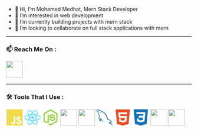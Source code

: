 - 👋 Hi, I’m Mohamed Medhat, Mern Stack Developer
- 👀 I’m interested in web development
- 🌱 I’m currently building projects with mern stack
- 💞️ I’m looking to collaborate on full stack applications with mern

---
### 📫 Reach Me On :  
<div>
   <a href="https://www.linkedin.com/in/mohamed-medhat-337b811b8/" target="_blank" rel="noopener noreferrer">
      <img src="https://cdn.jsdelivr.net/gh/devicons/devicon/icons/linkedin/linkedin-plain.svg" width="45" height="45"/>
   </a>

   
</div>
   

---

### :hammer_and_wrench: Tools That I Use :
<div>
   <img src="https://github.com/devicons/devicon/blob/master/icons/javascript/javascript-plain.svg" width="45" height="45"/>
   <img src="https://github.com/devicons/devicon/blob/master/icons/react/react-original.svg" width="45" height="45"/>
   <img src="https://github.com/devicons/devicon/blob/master/icons/nodejs/nodejs-original.svg" width="45" height="45"/>
   <img src="https://cdn.jsdelivr.net/gh/devicons/devicon/icons/express/express-original.svg" width="45" height="45"/>
   <img src="https://cdn.jsdelivr.net/gh/devicons/devicon/icons/mongodb/mongodb-original.svg" width="45" height="45"/>
   <img src="https://github.com/devicons/devicon/blob/master/icons/mysql/mysql-plain.svg" width="45" height="45"/>
   <img src="https://github.com/devicons/devicon/blob/master/icons/html5/html5-plain.svg" width="45" height="45"/>
   <img src="https://github.com/devicons/devicon/blob/master/icons/css3/css3-plain.svg" width="45" height="45"/>
   <img src="https://cdn.jsdelivr.net/gh/devicons/devicon/icons/tailwindcss/tailwindcss-plain.svg" width="45" height="45"/>
   <img src="https://cdn.jsdelivr.net/gh/devicons/devicon/icons/figma/figma-original.svg" width="45" height="45"/>
          
</div>





